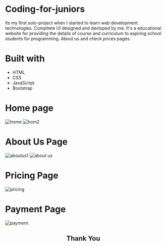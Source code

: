# Coding-for-juniors
Its my first solo-project when I started to learn web development technologies. Compltete UI designed and devloped by me.
It's a educational website for providing the details of course and curriculum to aspiring school students for programming. About us and check prices pages. 

# Built with

 <ul>
  <li>HTML</li>
  <li>CSS</li>
  <li>JavaScript</li>
  <li>Bootstrap</li>
 </ul>
 
 # Home page
 ![home](https://user-images.githubusercontent.com/57341544/201915343-4490e2ca-0c90-4418-ae0e-2e334bc956f0.png)
![hom2](https://user-images.githubusercontent.com/57341544/201915423-325dffe7-1447-4bf3-9be2-00e3d79d8d72.png)

 # About Us  Page
![aboutus1](https://user-images.githubusercontent.com/57341544/201915558-85753dcd-6b6b-406e-8b58-095093637b05.png)
 ![about us](https://user-images.githubusercontent.com/57341544/201915460-fce396b4-fe9c-4551-a020-a9c4a6cabafa.png)

 # Pricing Page
 ![pricing](https://user-images.githubusercontent.com/57341544/201915514-ef7cb340-d3f0-46c6-853f-e24390b2a568.png)

 # Payment Page
 ![payment](https://user-images.githubusercontent.com/57341544/201915591-b8fa09b1-0de7-4f04-81ee-bf7fb7a95bca.png)

<h2 align= "center">Thank You</h2?
